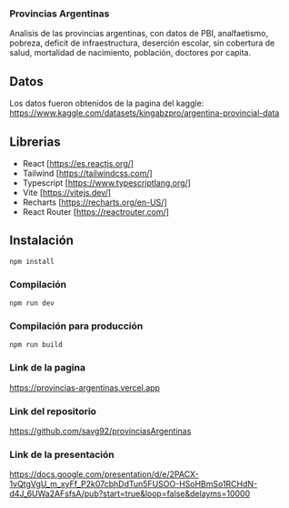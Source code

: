 ### Provincias Argentinas
Analisis de las provincias argentinas, con datos de PBI, analfaetismo, pobreza, deficit de infraestructura, deserción escolar, sin cobertura de salud, mortalidad de nacimiento, población, doctores por capita.

## Datos
Los datos fueron obtenidos de la pagina del kaggle: https://www.kaggle.com/datasets/kingabzpro/argentina-provincial-data

## Librerias
- React [https://es.reactjs.org/]
- Tailwind [https://tailwindcss.com/]
- Typescript [https://www.typescriptlang.org/]
- Vite [https://vitejs.dev/]
- Recharts [https://recharts.org/en-US/]
- React Router [https://reactrouter.com/]

## Instalación
```
npm install
```

### Compilación
```
npm run dev
```

### Compilación para producción
```
npm run build
```

### Link de la pagina
https://provincias-argentinas.vercel.app

### Link del repositorio
https://github.com/savg92/provinciasArgentinas

### Link de la presentación
https://docs.google.com/presentation/d/e/2PACX-1vQtgVgU_m_xyFf_P2k07cbhDdTun5FUSOO-HSoHBmSo1RCHdN-d4J_6UWa2AFsfsA/pub?start=true&loop=false&delayms=10000

